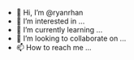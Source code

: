 - 👋 Hi, I’m @ryanrhan
- 👀 I’m interested in ...
- 🌱 I’m currently learning ...
- 💞️ I’m looking to collaborate on ...
- 📫 How to reach me ...

<!---
ryanrhan/ryanrhan is a ✨ special ✨ repository because its `README.md` (this file) appears on your GitHub profile.
You can click the Preview link to take a look at your changes.
--->
